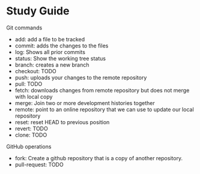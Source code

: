 # Study Guide

Git commands
- add: add a file to be tracked
- commit: adds the changes to the files
- log: Shows all prior commits
- status: Show the working tree status
- branch: creates a new branch
- checkout: TODO
- push: uploads your changes to the remote repository
- pull: TODO
- fetch: downloads changes from remote repository but does not merge with local copy
- merge: Join two or more development histories together
- remote: point to an online repository that we can use to update our local repository
- reset: reset HEAD to previous position
- revert: TODO
- clone: TODO

GitHub operations
- fork: Create a github repository that is a copy of another repository.
- pull-request: TODO
